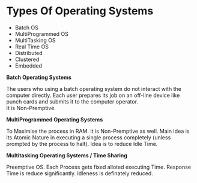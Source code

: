 # Types Of Operating Systems
- Batch OS
- MultiProgrammed OS
- MultiTasking OS
- Real Time OS
- Distributed
- Clustered
- Embedded

**Batch Operating Systems**

The users who using a batch operating system do not interact with the computer directly.
Each user prepares its job on an off-line device like punch cards and submits it to the computer operator.  
It is Non-Premptive.
  
**MultiProgrammed Operating Systems**

 To Maximise the process in RAM. It is Non-Premptive as well. Main Idea is its Atomic Nature in executing a single process completely
 (unless prompted by the process to halt). Idea is to reduce Idle Time.
 
 **Multitasking Operating Systems / Time Sharing**
 
 Preemptive OS. Each Process gets fixed alloted executing Time.
 Response Time is reduce significantly. Idleness is definately reduced.
 

